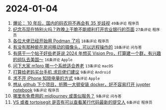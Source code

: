# 2024-01-04

1. [爆论： 10 年后，国内的码农将不再会有 35 岁歧视](https://www.v2ex.com/t/1005658) `49条评论` `程序员`
1. [纪念币现在特别火吗？昨晚上干脆不能顺利打开农业银行的页面](https://www.v2ex.com/t/1005673) `27条评论` `程序员`
1. [各位大佬已经开始用 Podman 了吗](https://www.v2ex.com/t/1005667) `18条评论` `程序员`
1. [有没有那种能在房间移动的摄像头，可以远程操作的](https://www.v2ex.com/t/1005664) `18条评论` `问与答`
1. [有感于一个帖子好些老哥说 2024 年想买 Vision Pro，打算建一个群，有兴趣的组队去美国～](https://www.v2ex.com/t/1005671) `16条评论` `Apple`
1. [问下大家 m1pro 哪一个系统适合养老](https://www.v2ex.com/t/1005670) `13条评论` `macOS`
1. [打算给老妈买台手机,求巨佬们建议](https://www.v2ex.com/t/1005683) `9条评论` `Android`
1. [求不开 iPhone 知晓电量的方式](https://www.v2ex.com/t/1005681) `9条评论` `Apple`
1. [想从 github 下个项目，折腾一大顿安装 docker，好不容易打开 juypter notebook](https://www.v2ex.com/t/1005662) `9条评论` `程序员`
1. [哪里有免费用的 midjourney 或类似服务？](https://www.v2ex.com/t/1005657) `9条评论` `问与答`
1. [VS 或者 tortoisegit 是否有可以查看某行代码最新的提交人](https://www.v2ex.com/t/1005666) `6条评论` `程序员`
